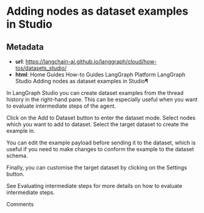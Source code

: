 # Adding nodes as dataset examples in Studio



## Metadata

- **url**: https://langchain-ai.github.io/langgraph/cloud/how-tos/datasets_studio/
- **html**: Home
Guides
How-to Guides
LangGraph Platform
LangGraph Studio
Adding nodes as dataset examples in Studio¶

In LangGraph Studio you can create dataset examples from the thread history in the right-hand pane. This can be especially useful when you want to evaluate intermediate steps of the agent.

Click on the Add to Dataset button to enter the dataset mode.
Select nodes which you want to add to dataset.
Select the target dataset to create the example in.

You can edit the example payload before sending it to the dataset, which is useful if you need to make changes to conform the example to the dataset schema.

Finally, you can customise the target dataset by clicking on the Settings button.

See Evaluating intermediate steps for more details on how to evaluate intermediate steps.

Comments
